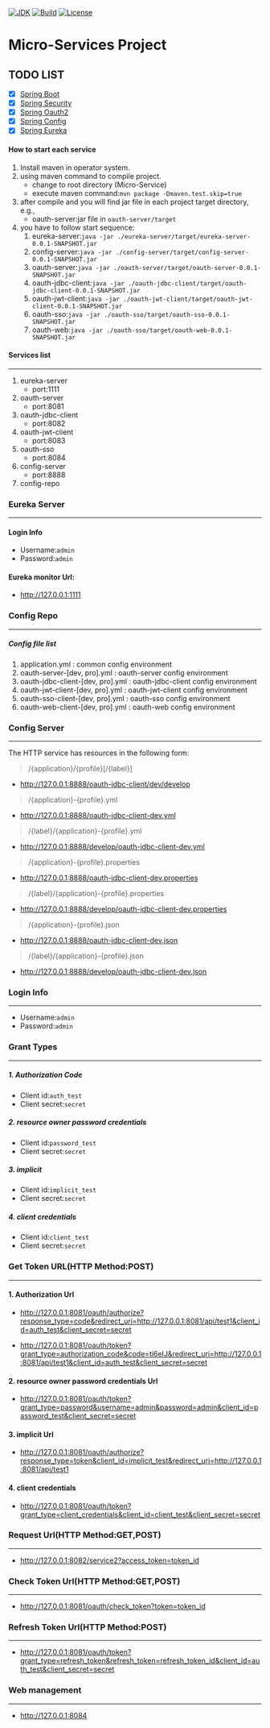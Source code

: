 [![JDK](http://img.shields.io/badge/JDK-v8.0-yellow.svg)](http://www.oracle.com/technetwork/java/javase/downloads/index.html)
[![Build](http://img.shields.io/badge/Build-Maven_2-green.svg)](https://maven.apache.org/)
[![License](http://img.shields.io/badge/License-Apache_2-red.svg)](http://www.apache.org/licenses/LICENSE-2.0)

Micro-Services Project
======================

## TODO LIST

* [x] [Spring Boot](http://#)
* [x] [Spring Security](http://#)
* [x] [Spring Oauth2](http://#)
* [x] [Spring Config](http://#)
* [x] [Spring Eureka](http://#)

#### How to start each service
1. Install maven in operator system.
2. using maven command to compile project.
   - change to root directory (Micro-Service)
   - execute maven command:`mvn package -Dmaven.test.skip=true`
3. after compile and you will find jar file in each project target directory, e.g.,
   - oauth-server:jar file in `oauth-server/target`
4. you have to follow start sequence:
   1. eureka-server:`java -jar ./eureka-server/target/eureka-server-0.0.1-SNAPSHOT.jar`
   2. config-server:`java -jar ./config-server/target/config-server-0.0.1-SNAPSHOT.jar`
   3. oauth-server:`java -jar ./oauth-server/target/oauth-server-0.0.1-SNAPSHOT.jar`
   4. oauth-jdbc-client:`java -jar ./oauth-jdbc-client/target/oauth-jdbc-client-0.0.1-SNAPSHOT.jar`
   5. oauth-jwt-client:`java -jar ./oauth-jwt-client/target/oauth-jwt-client-0.0.1-SNAPSHOT.jar`
   6. oauth-sso:`java -jar ./oauth-sso/target/oauth-sso-0.0.1-SNAPSHOT.jar`
   7. oauth-web:`java -jar ./oauth-sso/target/oauth-web-0.0.1-SNAPSHOT.jar`


#### Services list
---
1. eureka-server
   - port:1111
1. oauth-server
   - port:8081
2. oauth-jdbc-client
   - port:8082
3. oauth-jwt-client
   - port:8083
4. oauth-sso
   - port:8084
5. config-server
   - port:8888
6. config-repo

### Eureka Server
---
#### Login Info
  - Username:`admin`
  - Password:`admin`

#### Eureka monitor Url:
  - http://127.0.0.1:1111

### Config Repo
---
##### Config file list
1. application.yml : common config environment
2. oauth-server-[dev, pro].yml : oauth-server config environment
3. oauth-jdbc-client-[dev, pro].yml : oauth-jdbc-client config environment
4. oauth-jwt-client-[dev, pro].yml : oauth-jwt-client config environment
5. oauth-sso-client-[dev, pro].yml : oauth-sso config environment
6. oauth-web-client-[dev, pro].yml : oauth-web config environment

### Config Server
---
The HTTP service has resources in the following form:
> /{application}/{profile}[/{label}]
  - http://127.0.0.1:8888/oauth-jdbc-client/dev/develop

> /{application}-{profile}.yml
  - http://127.0.0.1:8888/oauth-jdbc-client-dev.yml

> /{label}/{application}-{profile}.yml
  - http://127.0.0.1:8888/develop/oauth-jdbc-client-dev.yml

> /{application}-{profile}.properties
  - http://127.0.0.1:8888/oauth-jdbc-client-dev.properties

> /{label}/{application}-{profile}.properties
  - http://127.0.0.1:8888/develop/oauth-jdbc-client-dev.properties

> /{application}-{profile}.json
  - http://127.0.0.1:8888/oauth-jdbc-client-dev.json

> /{label}/{application}-{profile}.json
  - http://127.0.0.1:8888/develop/oauth-jdbc-client-dev.json

### Login Info
---
  - Username:`admin`
  - Password:`admin`

### Grant Types
---
##### 1. Authorization Code
   - Client id:`auth_test`
   - Client secret:`secret`
##### 2. resource owner password credentials
   - Client id:`password_test`
   - Client secret:`secret`
##### 3. implicit
   - Client id:`implicit_test`
   - Client secret:`secret`
##### 4. client credentials
   - Client id:`client_test`
   - Client secret:`secret`

### Get Token URL(HTTP Method:POST)
---
#### 1. Authorization Url
  - http://127.0.0.1:8081/oauth/authorize?response_type=code&redirect_uri=http://127.0.0.1:8081/api/test1&client_id=auth_test&client_secret=secret
  
  - http://127.0.0.1:8081/oauth/token?grant_type=authorization_code&code=ti6eIJ&redirect_uri=http://127.0.0.1:8081/api/test1&client_id=auth_test&client_secret=secret
#### 2. resource owner password credentials Url
  - http://127.0.0.1:8081/oauth/token?grant_type=password&username=admin&password=admin&client_id=password_test&client_secret=secret
#### 3. implicit Url
  - http://127.0.0.1:8081/oauth/authorize?response_type=token&client_id=implicit_test&redirect_uri=http://127.0.0.1:8081/api/test1
#### 4. client credentials
  - http://127.0.0.1:8081/oauth/token?grant_type=client_credentials&client_id=client_test&client_secret=secret

### Request Url(HTTP Method:GET,POST)
---
  - http://127.0.0.1:8082/service2?access_token=token_id

### Check Token Url(HTTP Method:GET,POST)
---
  - http://127.0.0.1:8081/oauth/check_token?token=token_id

### Refresh Token Url(HTTP Method:POST)
---
  - http://127.0.0.1:8081/oauth/token?grant_type=refresh_token&refresh_token=refresh_token_id&client_id=auth_test&client_secret=secret

### Web management
---
  - http://127.0.0.1:8084
